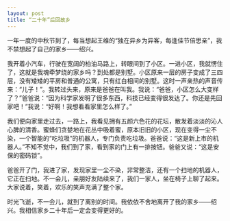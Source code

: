 ```yaml
---
layout: post
title: “二十年”后回故乡
---
```



一年一度的中秋节到了，每当想起王维的“独在异乡为异客，每逢佳节倍思亲”，我不禁想起了自己的家乡——绍兴。

我开着小汽车，行驶在宽阔的柏油马路上，转眼间到了小区。一进小区，我就愣住了，这就是我魂牵梦绕的家乡吗？到处都是别墅。小区原来一层的房子变成了三四层，没有矮矮的平房和普通的公寓，只有红白相间的别墅。这时一声亲热的声音传来：“儿子！”。我转过头来，原来是爸爸在叫我。我说：“爸爸，小区怎么大变样了？”爸爸说：“因为科学家发明了很多东西，科技已经变得很发达了。你还是先回家吧！”我说：“好啊！我想看看家里怎么样了。”

我们便向家里走过去，一路上，我看见拥有五颜六色花的花坛，散发着淡淡的沁人心脾的清香。蜜蜂们贪婪地在花丛中吸着蜜，原本旧旧的小区，现在变得一尘不染，一个智能的“吃垃圾”的机器人，专门负责吃垃圾。爸爸说：“这是新上市的机器人。”不知不觉中，我们到了家，看到家的门上有一排按钮。爸爸又说：“这是安保的密码锁”。

爸爸开了门，我进了家，发现家里一尘不染，非常整洁，还有一个扫地的机器人，它正在扫地。不一会儿，亲朋好友陆续来了，我们一家人，坐在椅子上聊了起来。大家说着，笑着，欢乐的笑声充满了整个家。

时光飞逝，不一会儿，就到了离别的时间。我依依不舍地离开了我的家乡——绍兴。我相信家乡二十年后一定会变得更好的。
